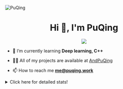 ![PuQing](https://user-images.githubusercontent.com/27223114/171565019-9a56fae6-b08b-421f-99db-7e830da42371.png)

<h1 align="center">Hi 👋, I'm PuQing</h1>

<p align="center">
  <img src="https://github-widgetbox.vercel.app/api/profile?username=AndPuQing&data=followers,repositories,stars,commits"/>
</p>

- 🌱 I’m currently learning **Deep learning, C++**

- 👨‍💻 All of my projects are available at [AndPuQing](https://github.com/AndPuQing)

- 📫 How to reach me **me@puqing.work**

<details>
<summary>Click here for detailed stats!</summary>

<!--START_SECTION:waka-->
**I'm a Night 🦉** 

```text
🌞 Morning    30 commits     ██░░░░░░░░░░░░░░░░░░░░░░░   10.34% 
🌆 Daytime    101 commits    ████████░░░░░░░░░░░░░░░░░   34.83% 
🌃 Evening    115 commits    ██████████░░░░░░░░░░░░░░░   39.66% 
🌙 Night      44 commits     ███░░░░░░░░░░░░░░░░░░░░░░   15.17%

```


📊 **This Week I Spent My Time On** 

```text
💬 Programming Languages: 
JavaScript               7 hrs 58 mins       ███████░░░░░░░░░░░░░░░░░░   30.78% 
Jupyter Notebook         7 hrs 29 mins       ███████░░░░░░░░░░░░░░░░░░   28.92% 
Python                   7 hrs 10 mins       ███████░░░░░░░░░░░░░░░░░░   27.67% 
Other                    1 hr 3 mins         █░░░░░░░░░░░░░░░░░░░░░░░░   4.09% 
C++                      57 mins             █░░░░░░░░░░░░░░░░░░░░░░░░   3.71%

🔥 Editors: 
VS Code                  17 hrs 8 mins       ██████████████░░░░░░░░░░░   57.74% 
DataSpell                11 hrs 34 mins      █████████░░░░░░░░░░░░░░░░   38.99% 
PyCharm                  35 mins             ░░░░░░░░░░░░░░░░░░░░░░░░░   2.01% 
WebStorm                 22 mins             ░░░░░░░░░░░░░░░░░░░░░░░░░   1.26%

💻 Operating System: 
Windows                  17 hrs 30 mins      ████████████████░░░░░░░░░   65.84% 
Linux                    6 hrs 16 mins       ██████░░░░░░░░░░░░░░░░░░░   23.61% 
WSL                      2 hrs 48 mins       ██░░░░░░░░░░░░░░░░░░░░░░░   10.55%

```


<!--END_SECTION:waka-->
</details>
